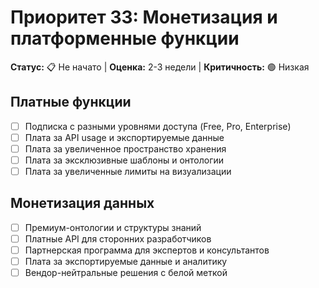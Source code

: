 # Приоритет 33: Монетизация и платформенные функции

**Статус:** 📋 Не начато | **Оценка:** 2-3 недели | **Критичность:** 🟢 Низкая

## Платные функции
- [ ] Подписка с разными уровнями доступа (Free, Pro, Enterprise)
- [ ] Плата за API usage и экспортируемые данные
- [ ] Плата за увеличенное пространство хранения
- [ ] Плата за эксклюзивные шаблоны и онтологии
- [ ] Плата за увеличенные лимиты на визуализации

## Монетизация данных
- [ ] Премиум-онтологии и структуры знаний
- [ ] Платные API для сторонних разработчиков
- [ ] Партнерская программа для экспертов и консультантов
- [ ] Плата за экспортируемые данные и аналитику
- [ ] Вендор-нейтральные решения с белой меткой